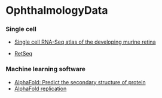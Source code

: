 # OphthalmologyData

### Single cell
* [Single cell RNA-Seq atlas of the developing murine retina](https://github.com/gofflab/developing_mouse_retina_scRNASeq)

* [RetSeq](https://retseq.nei.nih.gov/index.jsp)


### Machine learning software
* [AlphaFold: Predict the secondary structure of protein](https://github.com/heweixd/alphafold)
* [AlphaFold replication](https://github.com/rickyHong/DeepMind-alphafold-repl)
